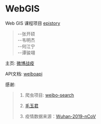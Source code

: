 # WebGIS
Web GIS 课程项目 [epistory](https://github.com/DeadPoetSpoon/epistory)
>--张开硕 <br>
>--韦明杰 <br>
>--何江宁 <br>
>--谭骏翊<br>

主页: [微博战疫](http://epistory.deadpoetspoon.xyz)

API文档: [weiboapi](https://documenter.getpostman.com/view/11433628/SztK1jaN?version=latest)

感谢:

> 1. 爬虫项目: [weibo-search](https://github.com/dataabc/weibo-search)
>
> 2. [毛玉君](https://github.com/YujunMao)
>
> 3. 疫情数据来源：[Wuhan-2019-nCoV](https://github.com/canghailan/Wuhan-2019-nCoV)

